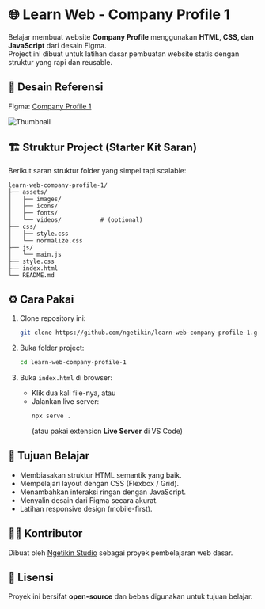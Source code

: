 # 🌐 Learn Web - Company Profile 1
Belajar membuat website **Company Profile** menggunakan **HTML, CSS, dan JavaScript** dari desain Figma.  
Project ini dibuat untuk latihan dasar pembuatan website statis dengan struktur yang rapi dan reusable.

## 🎨 Desain Referensi
Figma: [Company Profile 1](https://www.figma.com/design/aBnOAnebUcb0h2ms8Kr4PN/Company-Profile--1?node-id=0-1&t=nr1ygIbD9HKuaO0i-1)

![Thumbnail](https://github.com/user-attachments/assets/914a722f-b2c6-4734-a05f-f679c3deb12d)

## 🏗️ Struktur Project (Starter Kit Saran)
Berikut saran struktur folder yang simpel tapi scalable:
```
learn-web-company-profile-1/
├── assets/
│   ├── images/
│   ├── icons/
│   ├── fonts/
│   └── videos/           # (optional)
├── css/
│   ├── style.css
│   └── normalize.css
├── js/
│   └── main.js
├── style.css
├── index.html
└── README.md
```

## ⚙️ Cara Pakai
1. Clone repository ini:
   ```bash
   git clone https://github.com/ngetikin/learn-web-company-profile-1.git
   ```
   
2. Buka folder project:
   ```bash
   cd learn-web-company-profile-1
   ```
   
3. Buka `index.html` di browser:
   * Klik dua kali file-nya, atau
   * Jalankan live server:
     ```bash
     npx serve .
     ```
     (atau pakai extension **Live Server** di VS Code)

## 🧠 Tujuan Belajar
* Membiasakan struktur HTML semantik yang baik.
* Mempelajari layout dengan CSS (Flexbox / Grid).
* Menambahkan interaksi ringan dengan JavaScript.
* Menyalin desain dari Figma secara akurat.
* Latihan responsive design (mobile-first).

## 🧑‍💻 Kontributor
Dibuat oleh [Ngetikin Studio](https://github.com/ngetikin) sebagai proyek pembelajaran web dasar.

## 📄 Lisensi
Proyek ini bersifat **open-source** dan bebas digunakan untuk tujuan belajar.
